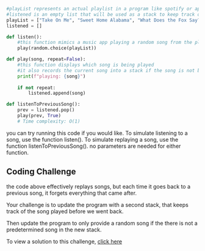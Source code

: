 
```python
#playList represents an actual playlist in a program like spotify or apple music
#listened is an empty list that will be used as a stack to keep track of which songs have been played
playList = ["Take On Me", "Sweet Home Alabama", "What Does the Fox Say?", "Heyah", "I'm Blue", "Bad Romance", "Shake It Off", "Moskau"]
listened = []

def listen():
    #this function mimics a music app playing a random song from the playlist
    play(random.choice(playList))

def play(song, repeat=False):
    #this function displays which song is being played
    #it also records the current song into a stack if the song is not being replayed
    print(f"playing: {song}")
    
    if not repeat:
        listened.append(song)

def listenToPreviousSong():
    prev = listened.pop()
    play(prev, True)
    # Time complexity: O(1)
```

you can try running this code if you would like. To simulate listening to a song, use the function listen(). To simulate replaying a song, use the function listenToPreviousSong(). no parameters are needed for either function.

## Coding Challenge

the code above effectively replays songs, but each time it goes back to a previous song, it forgets everything that came after. 

Your challenge is to update the program with a second stack, that keeps track of the song played before we went back. 

Then update the program to only provide a random song if the there is not a predetermined song in the new stack.

To view a solution to this challenge, [click here](stackspractice.py)